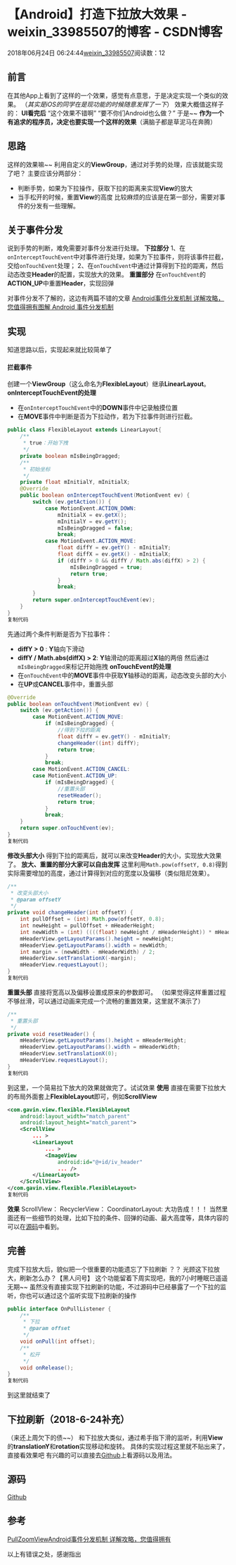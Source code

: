 # 【Android】打造下拉放大效果 - weixin_33985507的博客 - CSDN博客
2018年06月24日 06:24:44[weixin_33985507](https://me.csdn.net/weixin_33985507)阅读数：12
## 前言
在其他App上看到了这样的一个效果，感觉有点意思，于是决定实现一个类似的效果。
（*其实是iOS的同学在是现功能的时候随意发挥了一下*）
效果大概值这样子的：
**UI看完后**
“这个效果不错啊”
“要不你们Android也么做？” 于是~~
**作为一个有追求的程序员，决定也要实现一个这样的效果**（满脑子都是草泥马在奔腾）
## 思路
这样的效果嘛~~
利用自定义的**ViewGroup**，通过对手势的处理，应该就能实现了吧？
主要应该分两部分：
- 判断手势，如果为下拉操作，获取下拉的距离来实现**View**的放大
- 当手松开的时候，重置**View**的高度
比较麻烦的应该是在第一部分，需要对事件的分发有一些理解。
## 关于事件分发
说到手势的判断，难免需要对事件分发进行处理。
**下拉部分**
1、在`onInterceptTouchEvent`中对事件进行处理，如果为下拉事件，则将该事件拦截，交给`onTouchEvent`处理；
2、在`onTouchEvent`中通过计算得到下拉的距离，然后动态改变**Header**的配置，实现放大的效果。
**重置部分**
在`onTouchEvent`的**ACTION_UP**中重置**Header**，实现回弹
> 
对事件分发不了解的，这边有两篇不错的文章
[Android事件分发机制 详解攻略，您值得拥有](https://link.juejin.im?target=https%3A%2F%2Fblog.csdn.net%2Fcarson_ho%2Farticle%2Fdetails%2F54136311)[图解 Android 事件分发机制](https://link.juejin.im?target=https%3A%2F%2Fwww.jianshu.com%2Fp%2Fe99b5e8bd67b)
## 实现
知道思路以后，实现起来就比较简单了
#### 拦截事件
创建一个**ViewGroup**（这么命名为**FlexibleLayout**）继承**LinearLayout**。
**onInterceptTouchEvent的处理**
- 在`onInterceptTouchEvent`中的**DOWN**事件中记录触摸位置
- 在**MOVE**事件中判断是否为下拉动作，若为下拉事件则进行拦截。
```java
public class FlexibleLayout extends LinearLayout{
    /**
     * true：开始下拽
     */
    private boolean mIsBeingDragged;
    /**
     * 初始坐标
     */
    private float mInitialY, mInitialX;
    @Override
    public boolean onInterceptTouchEvent(MotionEvent ev) {
        switch (ev.getAction()) {
            case MotionEvent.ACTION_DOWN:
                mInitialX = ev.getX();
                mInitialY = ev.getY();
                mIsBeingDragged = false;
                break;
            case MotionEvent.ACTION_MOVE:
                float diffY = ev.getY() - mInitialY;
                float diffX = ev.getX() - mInitialX;
                if (diffY > 0 && diffY / Math.abs(diffX) > 2) {
                    mIsBeingDragged = true;
                    return true;
                }
                break;
        }
        return super.onInterceptTouchEvent(ev);
    }
}
复制代码
```
先通过两个条件判断是否为下拉事件：
- **diffY > 0** : **Y**轴向下滑动
- **diffY / Math.abs(diffX) > 2**: **Y**轴滑动的距离超过**X**轴的两倍
然后通过`mIsBeingDragged`来标记开始拖拽
**onTouchEvent的处理**
- 在`onTouchEvent`中的**MOVE**事件中获取**Y**轴移动的距离，动态改变头部的大小
- 在**UP**或**CANCEL**事件中，重置头部
```java
@Override
public boolean onTouchEvent(MotionEvent ev) {
    switch (ev.getAction()) {
        case MotionEvent.ACTION_MOVE:
            if (mIsBeingDragged) {
                //得到下拉的距离
                float diffY = ev.getY() - mInitialY;
                changeHeader((int) diffY);
                return true;
            }
            break;
        case MotionEvent.ACTION_CANCEL:
        case MotionEvent.ACTION_UP:
            if (mIsBeingDragged) {
                //重置头部
                resetHeader();
                return true;
            }
            break;
    }
    return super.onTouchEvent(ev);
}
复制代码
```
**修改头部大小**
得到下拉的距离后，就可以来改变**Header**的大小，实现放大效果了。
**放大、重置的部分大家可以自由发挥**
这里利用`Math.pow(offsetY, 0.8)`得到实际需要增加的高度，通过计算得到对应的宽度以及偏移（类似阻尼效果）。
```java
/**
 * 改变头部大小
 * @param offsetY
 */
private void changeHeader(int offsetY) {
    int pullOffset = (int) Math.pow(offsetY, 0.8);
    int newHeight = pullOffset + mHeaderHeight;
    int newWidth = (int) ((((float) newHeight / mHeaderHeight)) * mHeaderWidth);
    mHeaderView.getLayoutParams().height = newHeight;
    mHeaderView.getLayoutParams().width = newWidth;
    int margin = (newWidth - mHeaderWidth) / 2;
    mHeaderView.setTranslationX(-margin);
    mHeaderView.requestLayout();
}
复制代码
```
**重置头部**
直接将宽高以及偏移设置成原来的参数即可。
（如果觉得这样重置过程不够丝滑，可以通过动画来完成一个流畅的重置效果，这里就不演示了）
```java
/**
 * 重置头部
 */
private void resetHeader() {
    mHeaderView.getLayoutParams().height = mHeaderHeight;
    mHeaderView.getLayoutParams().width = mHeaderWidth;
    mHeaderView.setTranslationX(0);
    mHeaderView.requestLayout();
}
复制代码
```
到这里，一个简易拉下放大的效果就做完了。试试效果
**使用**
直接在需要下拉放大的布局外面套上**FlexibleLayout**即可，例如**ScrollView**
```xml
<com.gavin.view.flexible.FlexibleLayout 
    android:layout_width="match_parent"
    android:layout_height="match_parent">
    <ScrollView
        ... >
        <LinearLayout
            ... >
            <ImageView
                android:id="@+id/iv_header"
                ... />
        </LinearLayout>
    </ScrollView>
</com.gavin.view.flexible.FlexibleLayout>
复制代码
```
**效果**
ScrollVIew：
RecyclerView：
CoordinatorLayout:
大功告成！！！
当然里面还有一些细节的处理，比如下拉的条件、回弹的动画、最大高度等，具体内容的可以在[源码](https://link.juejin.im?target=https%3A%2F%2Fgithub.com%2FGavin-ZYX%2FFlexibleLayout)中看到。
## 完善
完成下拉放大后，貌似把一个很重要的功能遗忘了下拉刷新 ？？
光顾这下拉放大，刷新怎么办？【黑人问号】
这个功能留着下周实现吧，我的7小时睡眠已遥遥无期~~
虽然没有直接实现下拉刷新的功能，不过源码中已经暴露了一个下拉的监听，你也可以通过这个监听实现下拉刷新的操作
```java
public interface OnPullListener {
    /**
     * 下拉
     * @param offset
     */
    void onPull(int offset);
    /**
     * 松开
     */
    void onRelease();
}
复制代码
```
到这里就结束了
## 下拉刷新（2018-6-24补充）
（来还上周欠下的债~~）
和下拉放大类似，通过希手指下滑的监听，利用**View**的**translationY**和**rotation**实现移动和旋转。
具体的实现过程这里就不贴出来了，直接看效果吧
有兴趣的可以直接去[Github](https://link.juejin.im?target=https%3A%2F%2Fgithub.com%2FGavin-ZYX%2FFlexibleLayout)上看源码以及用法。
## 源码
[Github](https://link.juejin.im?target=https%3A%2F%2Fgithub.com%2FGavin-ZYX%2FFlexibleLayout)
## 参考
[PullZoomView](https://link.juejin.im?target=https%3A%2F%2Fgithub.com%2FFrank-Zhu%2FPullZoomView)[Android事件分发机制 详解攻略，您值得拥有](https://link.juejin.im?target=https%3A%2F%2Fblog.csdn.net%2Fcarson_ho%2Farticle%2Fdetails%2F54136311)
> 
以上有错误之处，感谢指出
